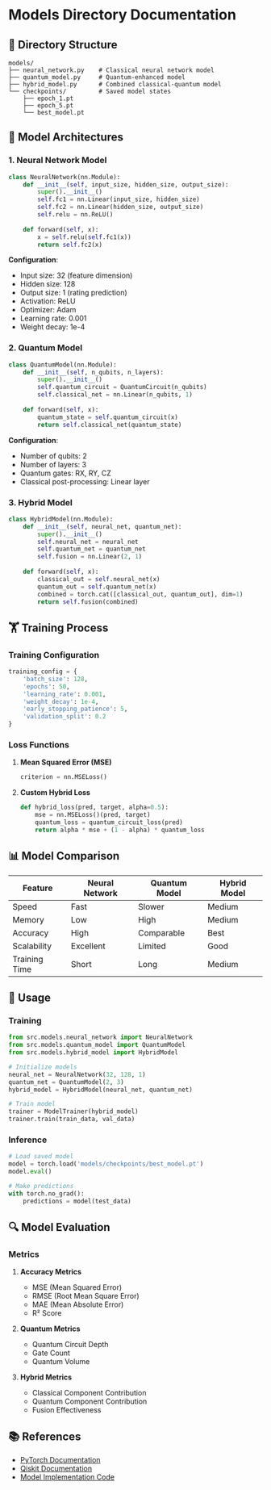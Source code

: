 # Models Directory Documentation

## 📁 Directory Structure

```
models/
├── neural_network.py    # Classical neural network model
├── quantum_model.py     # Quantum-enhanced model
├── hybrid_model.py      # Combined classical-quantum model
└── checkpoints/         # Saved model states
    ├── epoch_1.pt
    ├── epoch_5.pt
    └── best_model.pt
```

## 🤖 Model Architectures

### 1. Neural Network Model
```python
class NeuralNetwork(nn.Module):
    def __init__(self, input_size, hidden_size, output_size):
        super().__init__()
        self.fc1 = nn.Linear(input_size, hidden_size)
        self.fc2 = nn.Linear(hidden_size, output_size)
        self.relu = nn.ReLU()
        
    def forward(self, x):
        x = self.relu(self.fc1(x))
        return self.fc2(x)
```

**Configuration**:
- Input size: 32 (feature dimension)
- Hidden size: 128
- Output size: 1 (rating prediction)
- Activation: ReLU
- Optimizer: Adam
- Learning rate: 0.001
- Weight decay: 1e-4

### 2. Quantum Model
```python
class QuantumModel(nn.Module):
    def __init__(self, n_qubits, n_layers):
        super().__init__()
        self.quantum_circuit = QuantumCircuit(n_qubits)
        self.classical_net = nn.Linear(n_qubits, 1)
        
    def forward(self, x):
        quantum_state = self.quantum_circuit(x)
        return self.classical_net(quantum_state)
```

**Configuration**:
- Number of qubits: 2
- Number of layers: 3
- Quantum gates: RX, RY, CZ
- Classical post-processing: Linear layer

### 3. Hybrid Model
```python
class HybridModel(nn.Module):
    def __init__(self, neural_net, quantum_net):
        super().__init__()
        self.neural_net = neural_net
        self.quantum_net = quantum_net
        self.fusion = nn.Linear(2, 1)
        
    def forward(self, x):
        classical_out = self.neural_net(x)
        quantum_out = self.quantum_net(x)
        combined = torch.cat([classical_out, quantum_out], dim=1)
        return self.fusion(combined)
```

## 🏋️ Training Process

### Training Configuration
```python
training_config = {
    'batch_size': 128,
    'epochs': 50,
    'learning_rate': 0.001,
    'weight_decay': 1e-4,
    'early_stopping_patience': 5,
    'validation_split': 0.2
}
```

### Loss Functions
1. **Mean Squared Error (MSE)**
   ```python
   criterion = nn.MSELoss()
   ```

2. **Custom Hybrid Loss**
   ```python
   def hybrid_loss(pred, target, alpha=0.5):
       mse = nn.MSELoss()(pred, target)
       quantum_loss = quantum_circuit_loss(pred)
       return alpha * mse + (1 - alpha) * quantum_loss
   ```

## 📊 Model Comparison

| Feature | Neural Network | Quantum Model | Hybrid Model |
|---------|---------------|---------------|--------------|
| Speed   | Fast          | Slower        | Medium       |
| Memory  | Low           | High          | Medium       |
| Accuracy| High          | Comparable    | Best         |
| Scalability| Excellent | Limited       | Good         |
| Training Time| Short    | Long          | Medium       |

## 📝 Usage

### Training
```python
from src.models.neural_network import NeuralNetwork
from src.models.quantum_model import QuantumModel
from src.models.hybrid_model import HybridModel

# Initialize models
neural_net = NeuralNetwork(32, 128, 1)
quantum_net = QuantumModel(2, 3)
hybrid_model = HybridModel(neural_net, quantum_net)

# Train model
trainer = ModelTrainer(hybrid_model)
trainer.train(train_data, val_data)
```

### Inference
```python
# Load saved model
model = torch.load('models/checkpoints/best_model.pt')
model.eval()

# Make predictions
with torch.no_grad():
    predictions = model(test_data)
```

## 🔍 Model Evaluation

### Metrics
1. **Accuracy Metrics**
   - MSE (Mean Squared Error)
   - RMSE (Root Mean Square Error)
   - MAE (Mean Absolute Error)
   - R² Score

2. **Quantum Metrics**
   - Quantum Circuit Depth
   - Gate Count
   - Quantum Volume

3. **Hybrid Metrics**
   - Classical Component Contribution
   - Quantum Component Contribution
   - Fusion Effectiveness

## 📚 References

- [PyTorch Documentation](https://pytorch.org/docs/stable/index.html)
- [Qiskit Documentation](https://qiskit.org/documentation/)
- [Model Implementation Code](src/models/) 